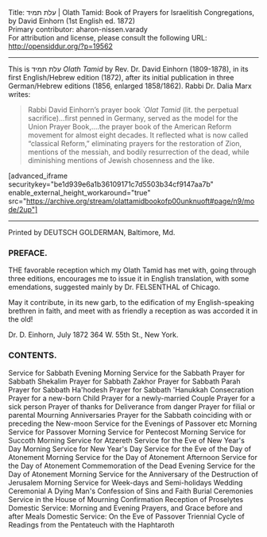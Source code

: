 <html>
<head></head>
<body>
Title: עלת תמיד | Olath Tamid: Book of Prayers for Israelitish Congregations, by David Einhorn (1st English ed. 1872)<br />
Primary contributor: aharon-nissen.varady<br />
For attribution and license, please consult the following URL: <a href="http://opensiddur.org/?p=19562">http://opensiddur.org/?p=19562</a>
<p />
<hr />

This is עלת תמיד <em>Olath Tamid</em> by Rev. Dr. David Einhorn (1809-1878), in its first English/Hebrew edition (1872), after its initial publication in three German/Hebrew editions (1856, enlarged 1858/1862). Rabbi Dr. Dalia Marx writes:

<blockquote>Rabbi David Einhorn’s prayer book <em>`Olat Tamid</em> (lit. the perpetual sacrifice)...first penned in Germany, served as the model for the Union Prayer Book,....the prayer book of the American Reform movement for almost eight decades. It reflected what is now called “classical Reform,” eliminating prayers for the restoration of Zion, mentions of the messiah, and bodily resurrection of the dead, while diminishing mentions of Jewish chosenness and the like.</blockquote>

[advanced_iframe securitykey="be1d939e6a1b36109171c7d5503b34cf9147aa7b" enable_external_height_workaround="true" src="https://archive.org/stream/olattamidbookofp00unknuoft#page/n9/mode/2up"]

<hr />

<div class="english">
Printed by DEUTSCH GOLDERMAN, Baltimore, Md.

<h3>PREFACE.</h3>

THE favorable reception which my Olath Tamid has met with, going through three editions, encourages me to issue it in English translation, with some emendations, suggested mainly by Dr. FELSENTHAL of Chicago.

May it contribute, in its new garb, to the edification of my English-speaking brethren in faith, and meet with as friendly a reception as was accorded it in the old!

Dr. D. Einhorn, July 1872
364 W. 55th St., New York.

<h3>CONTENTS.</h3>

Service for Sabbath Evening
Morning Service for the Sabbath
Prayer for Sabbath Shekalim
Prayer for Sabbath Zakhor
Prayer for Sabbath Parah
Prayer for Sabbath Ha'hodesh
Prayer for Sabbath 'Hanukkah
Consecration Prayer for a new-born Child
Prayer for a newly-married Couple
Prayer for a sick person
Prayer of thanks for Deliverance from danger
Prayer for filial or parental Mourning Anniversaries
Prayer for the Sabbath coinciding with or preceding the New-moon
Service for the Evenings of Passover etc
Morning Service for Passover
Morning Service for Pentecost
Morning Service for Succoth
Morning Service for Atzereth
Service for the Eve of New Year's Day
Morning Service for New Year's Day
Service for the Eve of the Day of Atonement
Morning Service for the Day of Atonement
Afternoon Service for the Day of Atonement
Commemoration of the Dead
Evening Service for the Day of Atonement
Morning Service for the Anniversary of the Destruction of Jerusalem
Morning Service for Week-days and Semi-holidays
Wedding Ceremonial
A Dying Man's Confession of Sins and Faith
Burial Ceremonies
Service in the House of Mourning
Confirmation
Reception of Proselytes
Domestic Service: Morning and Evening Prayers, and Grace before and after Meals
Domestic Service: On the Eve of Passover
Triennial Cycle of Readings from the Pentateuch with the Haphtaroth
</div>
</body>
</html>